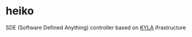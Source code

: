 # heiko
SDE (Software Defined Anything) controller based on [KYLA](http://github.com/gabert/kyla) ifrastructure
